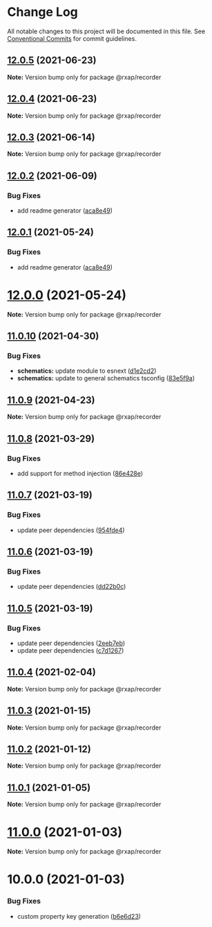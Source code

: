 # Change Log

All notable changes to this project will be documented in this file.
See [Conventional Commits](https://conventionalcommits.org) for commit guidelines.

## [12.0.5](https://gitlab.com/rxap/packages/compare/@rxap/recorder@12.0.4...@rxap/recorder@12.0.5) (2021-06-23)

**Note:** Version bump only for package @rxap/recorder





## [12.0.4](https://gitlab.com/rxap/packages/compare/@rxap/recorder@12.0.3...@rxap/recorder@12.0.4) (2021-06-23)

**Note:** Version bump only for package @rxap/recorder





## [12.0.3](https://gitlab.com/rxap/packages/compare/@rxap/recorder@12.0.2...@rxap/recorder@12.0.3) (2021-06-14)

**Note:** Version bump only for package @rxap/recorder





## [12.0.2](https://gitlab.com/rxap/packages/compare/@rxap/recorder@11.0.11...@rxap/recorder@12.0.2) (2021-06-09)


### Bug Fixes

* add readme generator ([aca8e49](https://gitlab.com/rxap/packages/commit/aca8e495f06d81edf14e56fdd1e6a3c2d7de4c50))





## [12.0.1](https://gitlab.com/rxap/packages/compare/@rxap/recorder@12.0.0...@rxap/recorder@12.0.1) (2021-05-24)


### Bug Fixes

* add readme generator ([aca8e49](https://gitlab.com/rxap/packages/commit/aca8e495f06d81edf14e56fdd1e6a3c2d7de4c50))





# [12.0.0](https://gitlab.com/rxap/packages/compare/@rxap/recorder@11.0.10...@rxap/recorder@12.0.0) (2021-05-24)

**Note:** Version bump only for package @rxap/recorder





## [11.0.10](https://gitlab.com/rxap/packages/compare/@rxap/recorder@11.0.9...@rxap/recorder@11.0.10) (2021-04-30)


### Bug Fixes

* **schematics:** update module to esnext ([d1e2cd2](https://gitlab.com/rxap/packages/commit/d1e2cd252f3866471935131187b3acaefe2cca82))
* **schematics:** update to general schematics tsconfig ([83e5f9a](https://gitlab.com/rxap/packages/commit/83e5f9a0cf1810686a503425d87a5e4ae30b8c84))





## [11.0.9](https://gitlab.com/rxap/packages/compare/@rxap/recorder@11.0.8...@rxap/recorder@11.0.9) (2021-04-23)

**Note:** Version bump only for package @rxap/recorder





## [11.0.8](https://gitlab.com/rxap/packages/compare/@rxap/recorder@11.0.7...@rxap/recorder@11.0.8) (2021-03-29)


### Bug Fixes

* add support for method injection ([86e428e](https://gitlab.com/rxap/packages/commit/86e428e074b0a3fb42623db91a00c36845e7bccc))





## [11.0.7](https://gitlab.com/rxap/packages/compare/@rxap/recorder@11.0.6...@rxap/recorder@11.0.7) (2021-03-19)


### Bug Fixes

* update peer dependencies ([954fde4](https://gitlab.com/rxap/packages/commit/954fde47836ff0c1f25a77c33ff871ddc7685b6c))





## [11.0.6](https://gitlab.com/rxap/packages/compare/@rxap/recorder@11.0.5...@rxap/recorder@11.0.6) (2021-03-19)


### Bug Fixes

* update peer dependencies ([dd22b0c](https://gitlab.com/rxap/packages/commit/dd22b0ce053bc266c7aea659a2faf3be39f424e7))





## [11.0.5](https://gitlab.com/rxap/packages/compare/@rxap/recorder@11.0.4...@rxap/recorder@11.0.5) (2021-03-19)


### Bug Fixes

* update peer dependencies ([2eeb7eb](https://gitlab.com/rxap/packages/commit/2eeb7eb85eedd6d610e855dc1724c7153cf01fd0))
* update peer dependencies ([c7d1267](https://gitlab.com/rxap/packages/commit/c7d12671f3efc198985cddee92caa2558e74b023))





## [11.0.4](https://gitlab.com/rxap/packages/compare/@rxap/recorder@11.0.3...@rxap/recorder@11.0.4) (2021-02-04)

**Note:** Version bump only for package @rxap/recorder





## [11.0.3](https://gitlab.com/rxap/packages/compare/@rxap/recorder@11.0.2...@rxap/recorder@11.0.3) (2021-01-15)

**Note:** Version bump only for package @rxap/recorder





## [11.0.2](https://gitlab.com/rxap/packages/compare/@rxap/recorder@11.0.1...@rxap/recorder@11.0.2) (2021-01-12)

**Note:** Version bump only for package @rxap/recorder





## [11.0.1](https://gitlab.com/rxap/packages/compare/@rxap/recorder@11.0.0...@rxap/recorder@11.0.1) (2021-01-05)

**Note:** Version bump only for package @rxap/recorder





# [11.0.0](https://gitlab.com/rxap/packages/compare/@rxap/recorder@10.0.0...@rxap/recorder@11.0.0) (2021-01-03)

**Note:** Version bump only for package @rxap/recorder





# 10.0.0 (2021-01-03)


### Bug Fixes

* custom property key generation ([b6e6d23](https://gitlab.com/rxap/packages/commit/b6e6d23215f0b35e0de2d35003b186a3d435b8e4))
